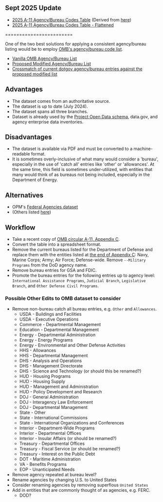 ## Sept 2025 Update 

- [2025 A-11 Agency/Bureau Codes Table](https://github.com/GSA/site-scanning-documentation/blob/main/about/project-management/datasets/omb_bureau_codes-2025.csv) (Derived from [here](https://www.whitehouse.gov/wp-content/uploads/2025/08/a11.pdf#page=715))
- [2025 A-11 Agency/Bureau Codes Table - Flattened](https://github.com/GSA/site-scanning-documentation/blob/main/about/project-management/datasets/Agency-Bureau_List-OMB-2025.csv)

========================

One of the two best solutions for applying a consistent agency/bureau listing would be to employ [OMB's agency/bureau code list](https://bidenwhitehouse.archives.gov/wp-content/uploads/2018/06/a11.pdf#page=849).  

* [Vanilla OMB Agency/Bureau List](https://github.com/GSA/site-scanning-documentation/blob/main/about/project-management/datasets/Agency-Bureau_List-OMB.csv)
* [Proposed Modified Agency/Bureau List](https://github.com/GSA/site-scanning-documentation/blob/main/about/project-management/datasets/Agency-Bureau_List-OMB-modified.csv)
* [Crossmatch of current dotgov agency/bureau entries against the proposed modified list](https://github.com/GSA/site-scanning-documentation/blob/main/about/project-management/datasets/Agency-Bureau_Lists--OMB-dotgov_crossmatch.csv)

## Advantages
- The dataset comes from an authoritative source.
- The dataset is up to date (July 2024).
- The dataset spans all three branches.
- Dataset is already used by the [Project Open Data schema](https://resources.data.gov/resources/dcat-us/), data.gov, and agency enterprise data inventories.  

## Disadvantages 
- The dataset is available via PDF and must be converted to a machine-readable format.
- It is sometimes overly-inclusive of what many would consider a 'bureau', especially in the use of 'catch all' entries like 'other' or 'allowances'.  At the same time, this field is sometimes under-utilized, with entities that many would think of as bureaus not being included, especially in the Department of Energy.  


## Alternatives 
- OPM's [Federal Agencies dataset](https://github.com/GSA/site-scanning-documentation/blob/main/about/project-management/proposals/opm-agency-list.md)
- (Others listed [here](https://github.com/GSA/site-scanning-documentation/blob/main/about/project-management/proposals/agency-bureau-list.md#details))

## Workflow
- Take a recent copy of [OMB circular A-11, Appendix C](https://bidenwhitehouse.archives.gov/wp-content/uploads/2018/06/a11.pdf#page=849).
- Convert the table into a spreadsheet format.
- Remove the current bureaus listed for the Department of Defense and replace them with the entities listed at [the end of Appendix C](https://bidenwhitehouse.archives.gov/wp-content/uploads/2018/06/a11.pdf#page=861): Navy, Marine Corps; Army; Air Force; Defense-wide.  Remove `--Military Programs` from the DoD agency name.
- Remove bureau entries for GSA and FDIC.
- Promote the bureau entries for the following entries up to agency level:  `International Assistance Programs`, `Judicial Branch`, `Legislative Branch`, and `Other Defense Civil Programs`.  


### Possible Other Edits to OMB dataset to consider


- Remove non-bureau catch all bureau entries, e.g. `Other` and `Allowances`.
  - USDA - Buildings and Facilities
  - USDA - Executive Operations
  - Commerce - Departmental Management
  - Education - Departmental Management
  - Energy - Departmental Administration
  - Energy - Energy Programs
  - Energy - Environmental and Other Defense Activities
  - HHS - Allowances
  - HHS - Departmental Management
  - DHS - Analysis and Operations
  - DHS - Management Directorate
  - DHS - Science and Technology (or should this be renamed?)
  - HUD - Housing Programs
  - HUD - Housing Supply
  - HUD - Management and Administration
  - HUD - Policy Development and Research
  - DOJ - General Administration
  - DOJ - Interagency Law Enforcement
  - DOJ - Departmental Management
  - State - Other
  - State - International Commissions
  - State - International Organizations and Conferences
  - Interior - Department-Wide Programs
  - Interior - Departmental Offices
  - Interior - Insular Affairs (or should be renamed?)
  - Treasury - Departmental Offices
  - Treasury - Fiscal Service (or should be renamed?)
  - Treasury - Interest on the Public Debt
  - DOT - Maritime Administration
  - VA - Benefits Programs
  - EOP - Unanticipated Needs
- Remove agency repeated at bureau level?
- Rename agencies by changing U.S. to United States
- Consider renaming agencies by removing superflous `United States `
- Add in entities that are commonly thought of as agencies, e.g. FERC.
  - DOD?







